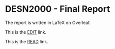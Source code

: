 # DESN2000 - Final Report

The report is written in LaTeX on Overleaf.

This is the [EDIT](https://www.overleaf.com/2576999194hjwdrvzmdsbz) link.

This is the [READ](https://www.overleaf.com/read/pqvdpjkmfnzg) link.
